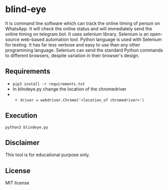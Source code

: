 # blind-eye
It is command line software which can track the online timing of person on WhatsApp. It will check the online status and will immediately send the online timing on telegram bot. It uses selenium library. Selenium is an open-source web-based automation tool. Python language is used with Selenium for testing. It has far less verbose and easy to use than any other programming language. Selenium can send the standard Python commands to different browsers, despite variation in their browser's design.

## Requirements
- `pip3 install -r requirements.txt`
- In blindeye.py change the location of the chromedriver
- - `driver = webdriver.Chrome('<location_of chromedriver>')`

## Execution
`python3 blindeye.py`

## Disclaimer
This tool is for educational purpose only.

## License
MIT license